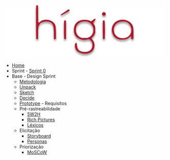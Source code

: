 <a href="/">
    <img src="assets/images/higia/higia.png" class="sidebar-logo">
</a>

-   [Home](README.md)
-    Sprint
    - [Sprint 0](./00-sprint/sprint0)
-    Base
    -   Design Sprint
        - [Metodologia](01-designSprint/metodologia.md)  
        - [Unpack](./01-designSprint/brainstorming.md)   
        - [Sketch](./01-designSprint/protipoPapel.md)  
        - [Decide]()
        - [Prototype]() 
    -   Requisitos
        -   Pré-rastreabilidade
            -   [5W2H](./02-requisitos/pre-rastreabilidade/5w2h)
            -   [Rich Pictures]()
            -   [Léxicos]()
        -   Elicitação
            -   [Storyboard](./02-requisitos/elicitacao/storyboard.md)
            -   [Personas](./02-requisitos/elicitacao/personas.md)
        -   Priorização
            -   [MoSCoW]()
